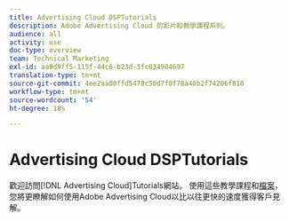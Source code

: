 ```yaml
---
title: Advertising Cloud DSPTutorials
description: Adobe Advertising Cloud 的影片和教學課程系列。
audience: all
activity: use
doc-type: overview
team: Technical Marketing
exl-id: aa9d9ff5-115f-44c6-b23d-3fc034904697
translation-type: tm+mt
source-git-commit: 4ee2aa00ffd5478c50d7f0f78a40b2f74206f818
workflow-type: tm+mt
source-wordcount: '54'
ht-degree: 18%

---
```


# Advertising Cloud DSPTutorials

歡迎訪問[!DNL Advertising Cloud]Tutorials網站。 使用這些教學課程和[檔案](https://helpx.adobe.com/support/advertising-cloud.html)，您將更瞭解如何使用Adobe Advertising Cloud以比以往更快的速度獲得客戶見解。

<!--
See other -learn tutorials landing pages to get ideas for additional content
-->
